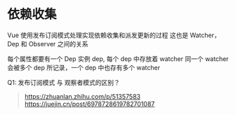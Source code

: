 # 依赖收集

Vue 使用发布订阅模式处理实现依赖收集和派发更新的过程
这也是 Watcher，Dep 和 Observer 之间的关系

每个属性都要有一个 Dep 实例 dep, 每个 dep 中存放着 watcher
同一个 watcher 会被多个 dep 所记录，一个 dep 中也存有多个 watcher

Q1: 发布订阅模式 与 观察者模式的区别？
> https://zhuanlan.zhihu.com/p/51357583
> https://juejin.cn/post/6978728619782701087

